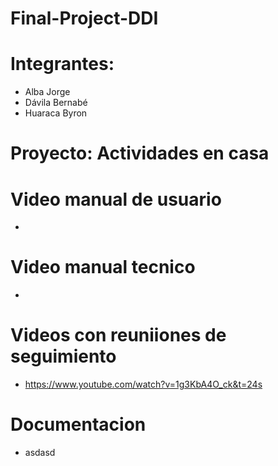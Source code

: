 # Final-Project-DDI

# Integrantes: 
- Alba Jorge
- Dávila Bernabé
- Huaraca Byron

# Proyecto: Actividades en casa


# Video manual de usuario
-

# Video manual tecnico
-

# Videos con reuniiones de seguimiento
- https://www.youtube.com/watch?v=1g3KbA4O_ck&t=24s

# Documentacion 
- asdasd
